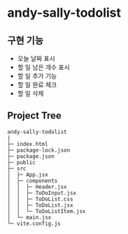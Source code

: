 # andy-sally-todolist

## 구현 기능

- 오늘 날짜 표시
- 할 일 남은 개수 표시
- 할 일 추가 기능
- 할 일 완료 체크
- 할 일 삭제

## Project Tree

```
andy-sally-todolist
|
├─ index.html
├─ package-lock.json
├─ package.json
├─ public
├─ src
│  ├─ App.jsx
│  ├─ components
│  │  ├─ Header.jsx
│  │  ├─ ToDoInput.jsx
│  │  ├─ ToDoList.css
│  │  ├─ ToDoList.jsx
│  │  └─ ToDoListItem.jsx
│  └─ main.jsx
└─ vite.config.js

```
